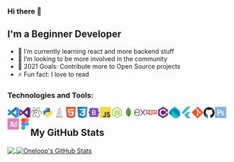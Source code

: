 ### Hi there 👋


## I'm a Beginner Developer

- 🌱 I’m currently learning react and more backend stuff
- 👯 I’m looking to be more involved in the community
- 🥅 2021 Goals: Contribute more to Open Source projects
- ⚡ Fun fact: I love to read

### Technologies and Tools:

<div>
  <img align="left" alt="Visual Studio Code" width="26px" src="https://github.com/devicons/devicon/blob/master/icons/vscode/vscode-original.svg" />
  <img align="left" alt="Visual Studio" width="26px" src="https://github.com/devicons/devicon/blob/master/icons/visualstudio/visualstudio-plain.svg" />
  <img align="left" alt="Atom" width="26px" src="https://github.com/devicons/devicon/blob/master/icons/atom/atom-original.svg" />
</div>

<div>
<img align="left" alt="Python" width="26px" src="https://raw.githubusercontent.com/devicons/devicon/master/icons/python/python-original.svg" />
<img align="left" alt="Java" width="26px" src="https://github.com/devicons/devicon/blob/master/icons/java/java-original-wordmark.svg" />
<img align="left" alt="HTML" width="26px" src="https://raw.githubusercontent.com/devicons/devicon/master/icons/html5/html5-original.svg" />
<img align="left" alt="CSS" width="26px" src="https://raw.githubusercontent.com/devicons/devicon/master/icons/css3/css3-original.svg" />
<img align="left" alt="Bootstrap" width="26px" src="https://github.com/devicons/devicon/blob/master/icons/bootstrap/bootstrap-plain.svg" />
<img align="left" alt="JavaScript" width="26px" src="https://raw.githubusercontent.com/devicons/devicon/master/icons/javascript/javascript-original.svg" />
<img align="left" alt="Node" width="26px" src="https://raw.githubusercontent.com/devicons/devicon/master/icons/nodejs/nodejs-original.svg" />
<img align="left" alt="MongoDB" width="26px" src="https://raw.githubusercontent.com/devicons/devicon/master/icons/mongodb/mongodb-original.svg"/>
<img align="left" alt="Express" width="26px" src="https://raw.githubusercontent.com/devicons/devicon/master/icons/express/express-original.svg"/>
<img align="left" alt="NPM" width="26px" src="https://github.com/devicons/devicon/blob/master/icons/npm/npm-original-wordmark.svg" />
<img align="left" alt="C#" width="26px" src="https://github.com/devicons/devicon/blob/master/icons/csharp/csharp-plain.svg" />
<img align="left" alt="Dart" width="26px" src="https://github.com/devicons/devicon/blob/master/icons/dart/dart-original.svg" />
<img align="left" alt="Flutter" width="26px" src="https://github.com/devicons/devicon/blob/master/icons/flutter/flutter-plain.svg" />
<img align="left" alt="Git" width="26px" src="https://raw.githubusercontent.com/devicons/devicon/master/icons/git/git-original.svg" />
<img align="left" alt="GitHub" width="26px" src="https://github.com/devicons/devicon/blob/master/icons/github/github-original.svg" />
</div>
<div>
   <img align="left" alt="Adobe Photoshop" width="26px" src="https://github.com/devicons/devicon/blob/master/icons/photoshop/photoshop-plain.svg" />
  <img align="left" alt="Adobe XD" width="26px" src="https://github.com/devicons/devicon/blob/master/icons/xd/xd-plain.svg" />
  <img align="left" alt="Flutter" width="26px" src="https://github.com/devicons/devicon/blob/master/icons/figma/figma-original.svg" />
</div>

<!-- <details> -->
  <!-- <summary>:zap: Recent GitHub Activity</summary> -->

<!-- ## :zap: Recent Activity -->
<!--START_SECTION:activity-->
<!-- 1. ❗️ Closed issue [#9](https://github.com/one-loopr/zoom-slack-status-updater/issues/9) in [natterstefan/zoom-slack-status-updater](https://github.com/natterstefan/zoom-slack-status-updater)
2. 🗣 Commented on [#9](https://github.com/one-loop/zoom-slack-status-updater/issues/9) in [natterstefan/zoom-slack-status-updater](https://github.com/natterstefan/zoom-slack-status-updater)
3. 🎉 Merged PR [#12](https://github.com/one-loop/zoom-slack-status-updater/pull/12) in [natterstefan/zoom-slack-status-updater](https://github.com/natterstefan/zoom-slack-status-updater)
4. 💪 Opened PR [#12](https://github.com/one-loop/zoom-slack-status-updater/pull/12) in [one-loop/zoom-slack-status-updater](https://github.com/natterstefan/zoom-slack-status-updater) -->
<!--END_SECTION:activity-->

<!-- </details> -->
<br>


## My GitHub Stats

<a href="https://github.com/one-loop/one-loop">
  <img align="center" src="https://github-readme-stats.vercel.app/api/top-langs/?username=one-loop&hide=java,html&title_color=ffffff&text_color=c9cacc&icon_color=2bbc8a&bg_color=1d1f21" />
</a>

<a href="https://github.com/one-loop/one-loop">
  <img align="center" src="https://github-readme-stats.vercel.app/api?username=one-loop&show_icons=true&line_height=27&count_private=true&title_color=ffffff&text_color=c9cacc&icon_color=2bbc8a&bg_color=1d1f21" alt="Oneloop's GitHub Stats" />
</a>
